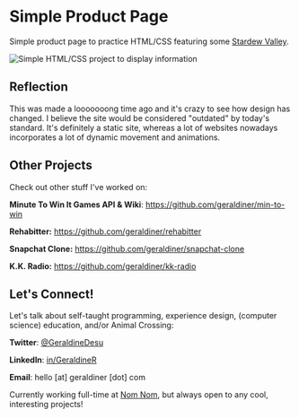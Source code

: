 # Simple Product Page

Simple product page to practice HTML/CSS featuring some [Stardew Valley](https://www.stardewvalleywiki.com/Stardew_Valley_Wiki).

![Simple HTML/CSS project to display information](https://i.imgur.com/OpsP6Ik.gif)

## Reflection

This was made a looooooong time ago and it's crazy to see how design has changed. I believe the site would be considered "outdated" by today's standard. It's definitely a static site, whereas a lot of websites nowadays incorporates a lot of dynamic movement and animations.










## Other Projects

Check out other stuff I've worked on:

**Minute To Win It Games API & Wiki**: https://github.com/geraldiner/min-to-win

**Rehabitter:** https://github.com/geraldiner/rehabitter

**Snapchat Clone:** https://github.com/geraldiner/snapchat-clone

**K.K. Radio:** https://github.com/geraldiner/kk-radio

## Let's Connect!

Let's talk about self-taught programming, experience design, (computer science) education, and/or Animal Crossing:

**Twitter**: [@GeraldineDesu](https://twitter.com/geraldinedesu)

**LinkedIn**: [in/GeraldineR](https://linkedin.com/in/geraldiner)

**Email**: hello [at] geraldiner [dot] com

Currently working full-time at <a target="_blank" href="https://nomnomnow.com">Nom Nom</a>, but always open to any cool, interesting projects!
